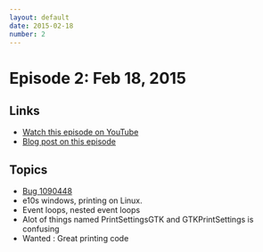 ```yaml
---
layout: default
date: 2015-02-18
number: 2
---
```


# Episode 2: Feb 18, 2015

## Links
* [Watch this episode on YouTube](https://www.youtube.com/watch?v=iENUiXDSRdo)
* [Blog post on this episode](https://mikeconley.ca/blog/2015/02/18/the-joy-of-coding-episode-2/)

## Topics

* [Bug 1090448](https://bugzilla.mozilla.org/show_bug.cgi?id=1090448)
* e10s windows, printing on Linux.
* Event loops, nested event loops
* Alot of things named PrintSettingsGTK and GTKPrintSettings is confusing
* Wanted : Great printing code
